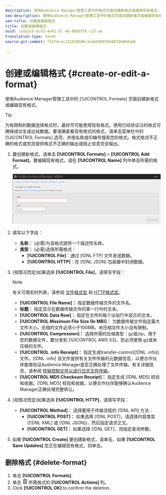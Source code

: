```yaml
---
description: 使用Audience Manager管理工具中的格式页面创建新格式或编辑现有格式。
seo-description: 使用Audience Manager管理工具中的格式页面创建新格式或编辑现有格式。
seo-title: 创建或编辑格式
title: 创建或编辑格式
uuid: ca1b1cb-bcd3-4a41-b1 e8-80565f6 c23 ae
translation-type: tm+mt
source-git-commit: 71bf4cec222428686c1eab0998f66887db06da68

---
```



# 创建或编辑格式 {#create-or-edit-a-format}

使用Audience Manager管理工具中的 [!UICONTROL Formats] 页面创建新格式或编辑现有格式。

<!-- t_create_format.xml -->

>[!TIP]
>
>为有限制的数据选择格式时，最好尽可能使用现有格式。使用已经验证过的格式可确保成功生成出站数据。要准确查看现有格式的格式，请单击菜单栏中的 [!UICONTROL Formats] 选项，并按名称或ID编号搜索您的格式。格式格式不正确的格式或宏将提供格式不正确的输出或阻止信息完全输出。

1. 要创建新格式，请单击 **[!UICONTROL Formats]** &gt; **[!UICONTROL Add Format]**。要编辑现有格式，请在 **[!UICONTROL Name]** 列中单击所需的格式。

   ![](assets/create_format.png)

1. 填写以下字段：
   * **名称：** (必需)为该格式提供一个描述性名称。
   * **类型：** (必需)选择所需格式：
      * **[!UICONTROL File]**：通过 [!DNL FTP] 文件发送数据。
      * **[!UICONTROL HTTP]**：在 [!DNL JSON] 包装器中封闭数据。

1. (视情况而定)如果选择 **[!UICONTROL File]**，请填写字段：

   >[!NOTE]
   >
   >有关可用宏的列表，请参阅 [文件格式宏](../formats/file-formats.md#concept_A867101505074418A58DE325949E5089) 和 [HTTP格式宏](../formats/web-formats.md#reference_C392124A5F3F42E49F8AADDBA601ADFE)。

   * **[!UICONTROL File Name]：** 指定数据传输文件的文件名。
   * **标题：** 指定显示在数据传输文件的第一行中的文本。
   * **[!UICONTROL Data Row]：** 指定在文件的每个出站行中显示的文本。
   * **[!UICONTROL Maximum File Size (In MB)]：** 为数据传输文件指定最大文件大小。压缩的文件必须小于100MB。未压缩文件大小没有限制。
   * **[!UICONTROL Compression]：** 选择所需的压缩类型：gz或zip，用于您的数据文件。要分发到 [!UICONTROL AWS S3]，您必须使用.gz或未压缩的文件。
   * **[!UICONTROL .info Receipt]：** 指定生成transfer-control([!DNL .info])文件。[!DNL .info] 该文件提供有关文件传输的元数据信息，以便合作伙伴能够验证Audience Manager是否正确处理了文件传输。有关详细信息，请参阅 [传输控制文件以进行日志文件传输](https://marketing.adobe.com/resources/help/en_US/aam/c_s2s_add_transfer_control_files.html)。
   * **[!UICONTROL MD5 Checksum Receipt]：** 指定生成 [!DNL MD5] 校验和收据。[!DNL MD5] 校验和收据，以便合作伙伴能够确认Audience Manager正确处理完整转让。

1. (视情况而定)如果选择 **[!UICONTROL HTTP]**，请填写字段：

   * **[!UICONTROL Method]：** 选择要用于传输流程的 [!DNL API] 方法：
      * **[!UICONTROL POST]：** 如果选择 [!DNL POST]，请选择内容类型([!DNL XML] 或 [!DNL JSON])，然后指定请求正文。
      * **[!UICONTROL GET]：** 如果选择 [!DNL GET]，则指定查询参数。

1. 如果 **[!UICONTROL Create]** 要创建新格式，请单击，如果 **[!UICONTROL Save Updates]** 您正在编辑现有格式，则单击。

## 删除格式 {#delete-format}

1. 单击 **[!UICONTROL Formats]**.
2. 单击 ![](assets/icon_delete.png) 所需格式的 **[!UICONTROL Actions]** 列。
3. Click **[!UICONTROL OK]** to confirm the deletion.
